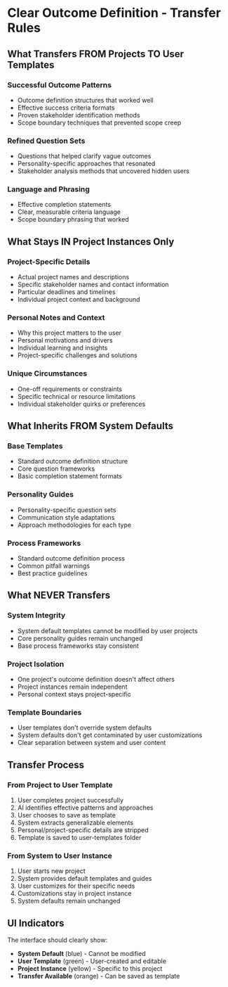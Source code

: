 # Clear Outcome Definition - Transfer Rules

## What Transfers FROM Projects TO User Templates

### Successful Outcome Patterns
- Outcome definition structures that worked well
- Effective success criteria formats
- Proven stakeholder identification methods
- Scope boundary techniques that prevented scope creep

### Refined Question Sets
- Questions that helped clarify vague outcomes
- Personality-specific approaches that resonated
- Stakeholder analysis methods that uncovered hidden users

### Language and Phrasing
- Effective completion statements
- Clear, measurable criteria language
- Scope boundary phrasing that worked

## What Stays IN Project Instances Only

### Project-Specific Details
- Actual project names and descriptions
- Specific stakeholder names and contact information
- Particular deadlines and timelines
- Individual project context and background

### Personal Notes and Context
- Why this project matters to the user
- Personal motivations and drivers
- Individual learning and insights
- Project-specific challenges and solutions

### Unique Circumstances
- One-off requirements or constraints
- Specific technical or resource limitations
- Individual stakeholder quirks or preferences

## What Inherits FROM System Defaults

### Base Templates
- Standard outcome definition structure
- Core question frameworks
- Basic completion statement formats

### Personality Guides
- Personality-specific question sets
- Communication style adaptations
- Approach methodologies for each type

### Process Frameworks
- Standard outcome definition process
- Common pitfall warnings
- Best practice guidelines

## What NEVER Transfers

### System Integrity
- System default templates cannot be modified by user projects
- Core personality guides remain unchanged
- Base process frameworks stay consistent

### Project Isolation
- One project's outcome definition doesn't affect others
- Project instances remain independent
- Personal context stays project-specific

### Template Boundaries
- User templates don't override system defaults
- System defaults don't get contaminated by user customizations
- Clear separation between system and user content

## Transfer Process

### From Project to User Template
1. User completes project successfully
2. AI identifies effective patterns and approaches
3. User chooses to save as template
4. System extracts generalizable elements
5. Personal/project-specific details are stripped
6. Template is saved to user-templates folder

### From System to User Instance
1. User starts new project
2. System provides default templates and guides
3. User customizes for their specific needs
4. Customizations stay in project instance
5. System defaults remain unchanged

## UI Indicators

The interface should clearly show:
- **System Default** (blue) - Cannot be modified
- **User Template** (green) - User-created and editable
- **Project Instance** (yellow) - Specific to this project
- **Transfer Available** (orange) - Can be saved as template
